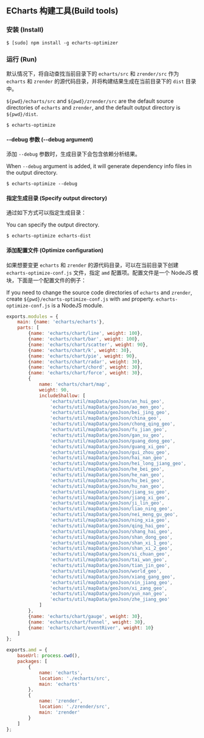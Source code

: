 ## ECharts 构建工具(Build tools)


### 安装 (Install)

```
$ [sudo] npm install -g echarts-optimizer
```

### 运行 (Run)

默认情况下，将自动查找当前目录下的 `echarts/src` 和 `zrender/src` 作为 `echarts` 和 `zrender` 的源代码目录，并将构建结果生成在当前目录下的 `dist` 目录中。

`${pwd}/echarts/src` and `${pwd}/zrender/src` are the default source directories of `echarts` and `zrender`, and the default output directory is `${pwd}/dist`.

```
$ echarts-optimize
```

#### --debug 参数 (--debug argument)

添加 `--debug` 参数时，生成目录下会包含依赖分析结果。

When `--debug` argument is added, it will generate dependency info files in the output directory.

```
$ echarts-optimize --debug
```

#### 指定生成目录 (Specify output directory)

通过如下方式可以指定生成目录：

You can specify the output directory.

```
$ echarts-optimize echarts-dist
```

#### 添加配置文件 (Optimize configuration)

如果想要变更 `echarts` 和 `zrender` 的源代码目录，可以在当前目录下创建 `echarts-optimize-conf.js` 文件，指定 `amd` 配置项。配置文件是一个 NodeJS 模块，下面是一个配置文件的例子：

If you need to change the source code directories of `echarts` and `zrender`, create `${pwd}/echarts-optimize-conf.js` with `amd` property. `echarts-optimize-conf.js` is a NodeJS module.

```javascript
exports.modules = {
    main: {name: 'echarts/echarts'},
    parts: [
        {name: 'echarts/chart/line', weight: 100},
        {name: 'echarts/chart/bar', weight: 100},
        {name: 'echarts/chart/scatter', weight: 90},
        {name: 'echarts/chart/k', weight: 30},
        {name: 'echarts/chart/pie', weight: 90},
        {name: 'echarts/chart/radar', weight: 30},
        {name: 'echarts/chart/chord', weight: 30},
        {name: 'echarts/chart/force', weight: 30},
        {
            name: 'echarts/chart/map',
            weight: 90,
            includeShallow: [
                'echarts/util/mapData/geoJson/an_hui_geo',
                'echarts/util/mapData/geoJson/ao_men_geo',
                'echarts/util/mapData/geoJson/bei_jing_geo',
                'echarts/util/mapData/geoJson/china_geo',
                'echarts/util/mapData/geoJson/chong_qing_geo',
                'echarts/util/mapData/geoJson/fu_jian_geo',
                'echarts/util/mapData/geoJson/gan_su_geo',
                'echarts/util/mapData/geoJson/guang_dong_geo',
                'echarts/util/mapData/geoJson/guang_xi_geo',
                'echarts/util/mapData/geoJson/gui_zhou_geo',
                'echarts/util/mapData/geoJson/hai_nan_geo',
                'echarts/util/mapData/geoJson/hei_long_jiang_geo',
                'echarts/util/mapData/geoJson/he_bei_geo',
                'echarts/util/mapData/geoJson/he_nan_geo',
                'echarts/util/mapData/geoJson/hu_bei_geo',
                'echarts/util/mapData/geoJson/hu_nan_geo',
                'echarts/util/mapData/geoJson/jiang_su_geo',
                'echarts/util/mapData/geoJson/jiang_xi_geo',
                'echarts/util/mapData/geoJson/ji_lin_geo',
                'echarts/util/mapData/geoJson/liao_ning_geo',
                'echarts/util/mapData/geoJson/nei_meng_gu_geo',
                'echarts/util/mapData/geoJson/ning_xia_geo',
                'echarts/util/mapData/geoJson/qing_hai_geo',
                'echarts/util/mapData/geoJson/shang_hai_geo',
                'echarts/util/mapData/geoJson/shan_dong_geo',
                'echarts/util/mapData/geoJson/shan_xi_1_geo',
                'echarts/util/mapData/geoJson/shan_xi_2_geo',
                'echarts/util/mapData/geoJson/si_chuan_geo',
                'echarts/util/mapData/geoJson/tai_wan_geo',
                'echarts/util/mapData/geoJson/tian_jin_geo',
                'echarts/util/mapData/geoJson/world_geo',
                'echarts/util/mapData/geoJson/xiang_gang_geo',
                'echarts/util/mapData/geoJson/xin_jiang_geo',
                'echarts/util/mapData/geoJson/xi_zang_geo',
                'echarts/util/mapData/geoJson/yun_nan_geo',
                'echarts/util/mapData/geoJson/zhe_jiang_geo'
            ]
        },
        {name: 'echarts/chart/gauge', weight: 30},
        {name: 'echarts/chart/funnel', weight: 30},
        {name: 'echarts/chart/eventRiver', weight: 10}
    ]
};

exports.amd = {
    baseUrl: process.cwd(),
    packages: [
        {
            name: 'echarts',
            location: './echarts/src',
            main: 'echarts'
        },
        {
            name: 'zrender',
            location: './zrender/src',
            main: 'zrender'
        }
    ]
};

```
